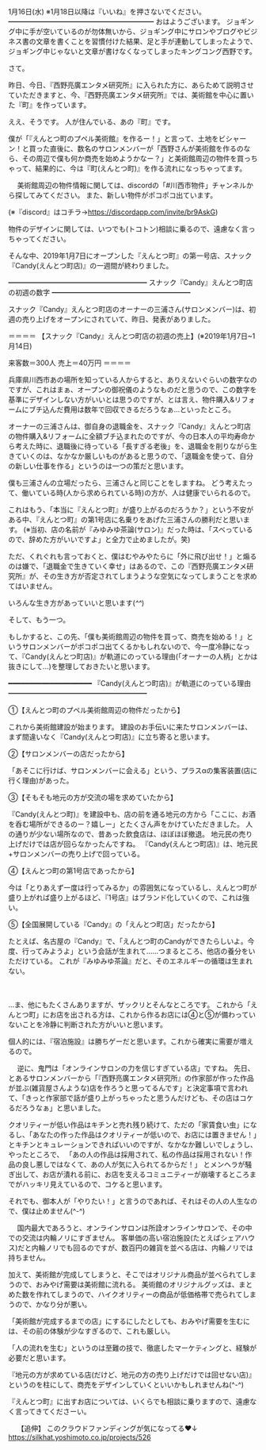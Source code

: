 1月16日(水) ※1月18日以降は『いいね』を押さないでください。
━━━━━━━━━━━━━━━━━━━━━
おはようございます。
ジョギング中に手が空いているのが勿体無いから、ジョギング中にサロンやブログやビジネス書の文章を書くことを習慣付けた結果、足と手が連動してしまったようで、ジョギング中じゃないと文章が書けなくなってしまったキングコング西野です。

さて。

昨日、今日、『西野亮廣エンタメ研究所』に入られた方に、あらためて説明させていただきますと、今、『西野亮廣エンタメ研究所』では、美術館を中心に置いた『町』を作っています。

ええ、そうです。
人が住んでいる、あの『町』です。
　

僕が「『えんとつ町のプペル美術館』を作るー！」と言って、土地をビシャーン！と買った直後に、数名のサロンメンバーが「西野さんが美術館を作るのなら、その周辺で僕も何か商売を始めようかなー？」と美術館周辺の物件を買っちゃって、結果的に、今は『町(えんとつ町)』を作る流れになっちゃってます。

　
美術館周辺の物件情報に関しては、discordの「#川西市物件」チャンネルから探してみてください。
また、新しい物件がポコポコ出ています。

(※『discord』はコチラ→https://discordapp.com/invite/br9AskG)

物件のデザインに関しては、いつでも(トコトン)相談に乗るので、遠慮なく言っちゃってください。

そんな中、2019年1月7日にオープンした『えんとつ町』の第一号店、スナック『Candy(えんとつ町店)』の一週間が終わりました。

━━━━━━━━━━━━━━━━━━━━
スナック『Candy』えんとつ町店の初週の数字
━━━━━━━━━━━━━━━━━━━━

スナック『Candy』えんとつ町店のオーナーの三浦さん(サロンメンバー)は、初週の売り上げをオープンにされていて、昨日、発表がありました。

＝＝＝＝
【スナック『Candy』えんとつ町店の初週の売上】(※2019年1月7日~1月14日)

来客数＝300人
売上＝40万円
＝＝＝＝

兵庫県川西市あの場所を知っている人からすると、ありえないぐらいの数字なのですが、これはまぁ、オープンの御祝儀のようなものだと思うので、この数字を基準にデザインしない方がいいとは思うのですが、とは言え、物件購入&リフォームにブチ込んだ費用は数年で回収できるだろうなぁ…といったところ。

オーナーの三浦さんは、御自身の退職金を、スナック『Candy』えんとつ町店の物件購入&リフォームに全額ブチ込まれたのですが、今の日本人の平均寿命から考えた時に、退職後に待っている「長すぎる老後」を、退職金を削りながら生きていくのは、なかなか厳しいものがあると思うので、「退職金を使って、自分の新しい仕事を作る」というのは一つの策だと思います。

僕も三浦さんの立場だったら、三浦さんと同じことをしますね。
どう考えたって、働いている時(人から求められている時)の方が、人は健康でいられるので。

これはもう、「本当に『えんとつ町』が盛り上がるのだろうか？」という不安がある中、『えんとつ町』の第1号店に名乗りをあげた三浦さんの勝利だと思います。
(※当初、店の名前が『みゆみゆ茶論(サロン)』だった時は、「スベっているので、辞めた方がいいですよ」と全力で止めましたが。笑)

ただ、くれぐれも言っておくと、僕はむやみやたらに「外に飛び出せ！」と煽るのは嫌で、「退職金で生きていく幸せ」はあるので、この『西野亮廣エンタメ研究所』が、その生き方が否定されてしまうような空気になってしまうことを求めてはいません。

いろんな生き方があっていいと思います(*^^*)


そして、もう一つ。

もしかすると、この先、「僕も美術館周辺の物件を買って、商売を始める！」というサロンメンバーがポコポコ出てくるかもしれないので、今一度冷静になって、『Candy(えんとつ町店)』が軌道にのっている理由(「オーナーの人柄」とかは抜きにして…)を整理しておきたいと思います。

━━━━━━━━━━━━━━━━━━━━
『Candy(えんとつ町店)』が軌道にのっている理由
━━━━━━━━━━━━━━━━━━━━

①【えんとつ町のプペル美術館周辺の物件だったから】

これから美術館建設が始まります。
建設のお手伝いに来たサロンメンバーは、まず間違いなく『Candy(えんとつ町店)』に立ち寄ると思います。


②【サロンメンバーの店だったから】

「あそこに行けば、サロンメンバーに会える」という、プラスαの集客装置(店に行く理由)があった。


③【そもそも地元の方が交流の場を求めていたから】

『Candy(えんとつ町)』を建設中も、店の前を通る地元の方から「ここに、お酒を呑む場所ができるのー？嬉しー」とたくさん声をかけていただきました。
人の通りが少ない場所なので、昔あった飲食店は、ほぼほぼ撤退。
地元民の売り上げだけでは店が回らなかったんですね。
『Candy(えんとつ町店)』は、地元民+サロンメンバーの売り上げで回っている。


④【えんとつ町の第1号店であったから】

今は「とりあえず一度は行ってみるか」の雰囲気になっているし、えんとつ町が盛り上がれば盛り上がるほど、『1号店』はブランド化していくので、これは強い。


⑤【全国展開している『Candy』の「えんとつ町店」だったから】

たとえば、名古屋の『Candy』で、「えんとつ町のCandyができたらしいよ。今度、行ってみようよ」という会話が生まれて……つまるところ、他店の養分をいただけている。
これが『みゆみゆ茶論』だと、そのエネルギーの循環は生まれない。

　

…ま、他にもたくさんありますが、ザックリとそんなところです。
これから「えんとつ町」にお店を出される方は、これから作るお店には④と⑤が備わっていないことを冷静に判断された方がいいと思います。

個人的には、『宿泊施設』は勝ちゲーだと思います。これから確実に需要が増えるので。

　
逆に、鬼門は「オンラインサロンの力を信じすぎている店」ですね。
先日、とあるサロンメンバーから「『西野亮廣エンタメ研究所』の作家部が作った作品が並ぶ(雑貨屋さんような)店を作ろうと思ってるんです」と決定事項で言われて、「きっと作家部で話が盛り上がっちゃったと思うんだけども、その店はコケるだろうなぁ」と思いました。

クオリティーが低い作品はキチンと売れ残り続けて、ただの「家賃食い虫」になるし、「あなたの作った作品はクオリティーが低いので、お店には置きません！」とキチンとキュレーションできればいいのですが、なかなか難しいでしょうし、やったところで、
「あの人の作品は採用されて、私の作品は採用されない！作品の良し悪しではなくて、あの人が気に入られてるからだ！」
とメンヘラが騒ぎ出して、お店が潰れる前に、お店を支えるコミュニティーが崩壊するところまでがハッキリ見えているので、コケると思います。

それでも、御本人が「やりたい！」と言うのであれば、それはその人の人生なので、僕は止めません(^-^)

　
国内最大であろうと、オンラインサロンは所詮オンラインサロンで、その中での交流は内輪ノリにすぎません。
客単価の高い宿泊施設(たとえばシェアハウス)だと内輪ノリでも回るのですが、数百円の雑貨を並べる店は、内輪ノリでは持ちません。

加えて、美術館が完成してしまうと、そこではオリジナル商品が並べられてしまうので、おみやげ需要は美術館に流れる。
美術館のオリジナルグッズは、まとめた数を作れてしまうので、ハイクオリティーの商品が低価格帯で売られてしまうので、かなり分が悪い。

「美術館が完成するまでの店」にするにしたとしても、おみやげ需要を生むには、その前の体験が少なすぎるので、これも厳しい。

「人の流れを生む」というのは至難の技で、徹底したマーケティングと、経験が必要だと思います。

『地元の方が求めている店(だけど、地元の方の売り上げだけでは回せない店)』というのを柱にして、商売をデザインしていくといいかもしれませんね(^-^)

『えんとつ町』に出すお店については、いくらでも相談に乗りますので、遠慮なく言ってきてくださーい。

　
【追伸】
このクラウドファンディングが気になってる♥️↓
https://silkhat.yoshimoto.co.jp/projects/526
